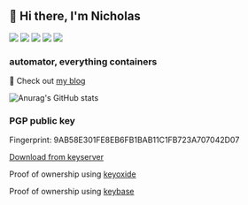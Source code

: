 ## 👋 Hi there, I'm Nicholas

[![](https://img.shields.io/badge/-@nicholasdille@freiburg.social-6364FF?style=for-the-badge&logo=mastodon&logoColor=white)](https://freiburg.social/@nicholasdille)
[![](https://img.shields.io/badge/-@nicholasdille-%231DA1F2?style=for-the-badge&logo=twitter&logoColor=ffffff)](https://twitter.com/nicholasdille)
[![](https://img.shields.io/badge/-@nicholasdille-%23181717?style=for-the-badge&logo=github)](https://github.com/nicholasdille)
[![](https://img.shields.io/badge/-nicholasdille-0077B5?style=for-the-badge&logo=linkedin)](https://www.linkedin.com/in/nicholasdille)
[![](https://img.shields.io/badge/-nicholasdille-0077B5?style=for-the-badge&logo=keybase&logoColor=white)](https://keybase.io/nicholasdille)

### automator, everything containers

💬 Check out [my blog](https://dille.name/blog)

![Anurag's GitHub stats](https://github-readme-stats.vercel.app/api?username=nicholasdille&show_icons=true&count_private=true&theme=nord)

### PGP public key

Fingerprint: 9AB58E301FE8EB6FB1BAB11C1FB723A707042D07

[Download from keyserver](https://keys.openpgp.org/vks/v1/by-fingerprint/9AB58E301FE8EB6FB1BAB11C1FB723A707042D07)

Proof of ownership using [keyoxide](https://keyoxide.org/9ab58e301fe8eb6fb1bab11c1fb723a707042d07)

Proof of ownership using [keybase](https://keybase.io/nicholasdille)
